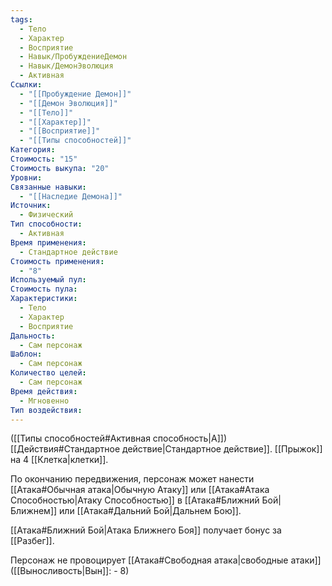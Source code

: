 ```yaml
---
tags:
  - Тело
  - Характер
  - Восприятие
  - Навык/ПробуждениеДемон
  - Навык/ДемонЭволюция
  - Активная
Ссылки:
  - "[[Пробуждение Демон]]"
  - "[[Демон Эволюция]]"
  - "[[Тело]]"
  - "[[Характер]]"
  - "[[Восприятие]]"
  - "[[Типы способностей]]"
Категория: 
Стоимость: "15"
Стоимость выкупа: "20"
Уровни: 
Связанные навыки:
  - "[[Наследие Демона]]"
Источник:
  - Физический
Тип способности:
  - Активная
Время применения:
  - Стандартное действие
Стоимость применения:
  - "8"
Используемый пул: 
Стоимость пула: 
Характеристики:
  - Тело
  - Характер
  - Восприятие
Дальность:
  - Сам персонаж
Шаблон:
  - Сам персонаж
Количество целей:
  - Сам персонаж
Время действия:
  - Мгновенно
Тип воздействия:
---
```

([[Типы способностей#Активная способность|А]]) [[Действия#Стандартное действие|Стандартное действие]]. [[Прыжок]] на 4 [[Клетка|клетки]]. 

По окончанию передвижения, персонаж может нанести [[Атака#Обычная атака|Обычную Атаку]] или [[Атака#Атака Способностью|Атаку Способностью]] в [[Атака#Ближний Бой|Ближнем]] или [[Атака#Дальний Бой|Дальнем Бою]]. 

[[Атака#Ближний Бой|Атака  Ближнего Боя]] получает бонус за [[Разбег]].

Персонаж не провоцирует [[Атака#Свободная атака|свободные атаки]] ([[Выносливость|Вын]]: - 8)